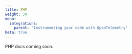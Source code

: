 ```yaml
---
title: PHP
weight: 34
menu:
  integrations:
    parent: "Instrumenting your code with OpenTelemetry"
beta: true
---
```


PHP docs coming soon.

